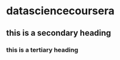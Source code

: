 datasciencecoursera
===================
## this is a secondary heading
### this is a tertiary heading
